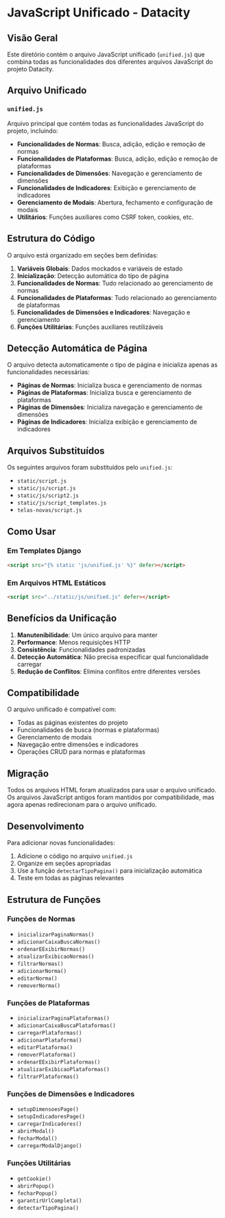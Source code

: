 # JavaScript Unificado - Datacity

## Visão Geral

Este diretório contém o arquivo JavaScript unificado (`unified.js`) que combina todas as funcionalidades dos diferentes arquivos JavaScript do projeto Datacity.

## Arquivo Unificado

### `unified.js`
Arquivo principal que contém todas as funcionalidades JavaScript do projeto, incluindo:

- **Funcionalidades de Normas**: Busca, adição, edição e remoção de normas
- **Funcionalidades de Plataformas**: Busca, adição, edição e remoção de plataformas
- **Funcionalidades de Dimensões**: Navegação e gerenciamento de dimensões
- **Funcionalidades de Indicadores**: Exibição e gerenciamento de indicadores
- **Gerenciamento de Modais**: Abertura, fechamento e configuração de modais
- **Utilitários**: Funções auxiliares como CSRF token, cookies, etc.

## Estrutura do Código

O arquivo está organizado em seções bem definidas:

1. **Variáveis Globais**: Dados mockados e variáveis de estado
2. **Inicialização**: Detecção automática do tipo de página
3. **Funcionalidades de Normas**: Tudo relacionado ao gerenciamento de normas
4. **Funcionalidades de Plataformas**: Tudo relacionado ao gerenciamento de plataformas
5. **Funcionalidades de Dimensões e Indicadores**: Navegação e gerenciamento
6. **Funções Utilitárias**: Funções auxiliares reutilizáveis

## Detecção Automática de Página

O arquivo detecta automaticamente o tipo de página e inicializa apenas as funcionalidades necessárias:

- **Páginas de Normas**: Inicializa busca e gerenciamento de normas
- **Páginas de Plataformas**: Inicializa busca e gerenciamento de plataformas
- **Páginas de Dimensões**: Inicializa navegação e gerenciamento de dimensões
- **Páginas de Indicadores**: Inicializa exibição e gerenciamento de indicadores

## Arquivos Substituídos

Os seguintes arquivos foram substituídos pelo `unified.js`:

- `static/script.js`
- `static/js/script.js`
- `static/js/script2.js`
- `static/js/script_templates.js`
- `telas-novas/script.js`

## Como Usar

### Em Templates Django
```html
<script src="{% static 'js/unified.js' %}" defer></script>
```

### Em Arquivos HTML Estáticos
```html
<script src="../static/js/unified.js" defer></script>
```

## Benefícios da Unificação

1. **Manutenibilidade**: Um único arquivo para manter
2. **Performance**: Menos requisições HTTP
3. **Consistência**: Funcionalidades padronizadas
4. **Detecção Automática**: Não precisa especificar qual funcionalidade carregar
5. **Redução de Conflitos**: Elimina conflitos entre diferentes versões

## Compatibilidade

O arquivo unificado é compatível com:
- Todas as páginas existentes do projeto
- Funcionalidades de busca (normas e plataformas)
- Gerenciamento de modais
- Navegação entre dimensões e indicadores
- Operações CRUD para normas e plataformas

## Migração

Todos os arquivos HTML foram atualizados para usar o arquivo unificado. Os arquivos JavaScript antigos foram mantidos por compatibilidade, mas agora apenas redirecionam para o arquivo unificado.

## Desenvolvimento

Para adicionar novas funcionalidades:

1. Adicione o código no arquivo `unified.js`
2. Organize em seções apropriadas
3. Use a função `detectarTipoPagina()` para inicialização automática
4. Teste em todas as páginas relevantes

## Estrutura de Funções

### Funções de Normas
- `inicializarPaginaNormas()`
- `adicionarCaixaBuscaNormas()`
- `ordenarEExibirNormas()`
- `atualizarExibicaoNormas()`
- `filtrarNormas()`
- `adicionarNorma()`
- `editarNorma()`
- `removerNorma()`

### Funções de Plataformas
- `inicializarPaginaPlataformas()`
- `adicionarCaixaBuscaPlataformas()`
- `carregarPlataformas()`
- `adicionarPlataforma()`
- `editarPlataforma()`
- `removerPlataforma()`
- `ordenarEExibirPlataformas()`
- `atualizarExibicaoPlataformas()`
- `filtrarPlataformas()`

### Funções de Dimensões e Indicadores
- `setupDimensoesPage()`
- `setupIndicadoresPage()`
- `carregarIndicadores()`
- `abrirModal()`
- `fecharModal()`
- `carregarModalDjango()`

### Funções Utilitárias
- `getCookie()`
- `abrirPopup()`
- `fecharPopup()`
- `garantirUrlCompleta()`
- `detectarTipoPagina()` 
